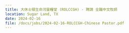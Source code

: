 ```yaml
---
title: 大休士頓生命河靈糧堂 (ROLCCGH) - 聘請 全職中文牧師
location: Sugar Land, TX
date: 2024-02-16    
file: /docs/jobs/2024-02-16-ROLCCGH-Chinese Pastor.pdf
---
```


